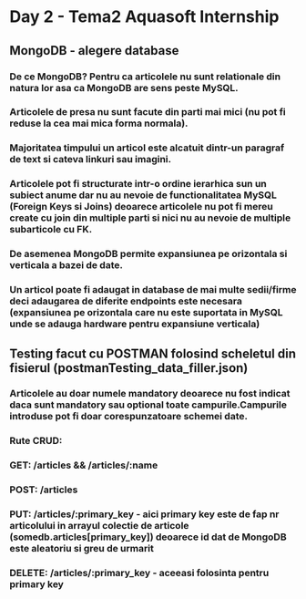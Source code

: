 # Day 2 - Tema2 Aquasoft Internship
## MongoDB - alegere database
### De ce MongoDB? Pentru ca articolele nu sunt relationale din natura lor asa ca MongoDB are sens peste MySQL.
### Articolele de presa nu sunt facute din parti mai mici (nu pot fi reduse la cea mai mica forma normala).
### Majoritatea timpului un articol este alcatuit dintr-un paragraf de text si cateva linkuri sau imagini.
### Articolele pot fi structurate intr-o ordine ierarhica sun un subiect anume dar nu au nevoie de functionalitatea MySQL (Foreign Keys si Joins) deoarece articolele nu pot fi mereu create cu join din multiple parti si nici nu au nevoie de multiple subarticole cu FK.
### De asemenea MongoDB permite expansiunea pe orizontala si verticala a bazei de date.
### Un articol poate fi adaugat in database de mai multe sedii/firme deci adaugarea de diferite endpoints este necesara (expansiunea pe orizontala care nu este suportata in MySQL unde se adauga hardware pentru expansiune verticala)<br/>

## Testing facut cu POSTMAN folosind scheletul din fisierul (postmanTesting_data_filler.json)
### Articolele au doar numele mandatory deoarece nu fost indicat daca sunt mandatory sau optional toate campurile.Campurile introduse pot fi doar corespunzatoare schemei date.<br/>

### Rute CRUD: 
### GET: /articles && /articles/:name
### POST: /articles
### PUT: /articles/:primary_key - aici primary key este de fap nr articolului in arrayul colectie de articole (somedb.articles[primary_key]) deoarece id dat de MongoDB este aleatoriu si greu de urmarit
### DELETE: /articles/:primary_key - aceeasi folosinta pentru primary key